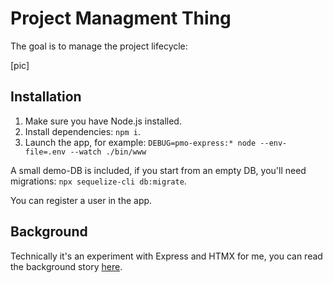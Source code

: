 # Project Managment Thing

The goal is to manage the project lifecycle:

[pic]

## Installation

1. Make sure you have Node.js installed.
2. Install dependencies: `npm i`.
3. Launch the app, for example: `DEBUG=pmo-express:* node --env-file=.env --watch ./bin/www`

A small demo-DB is included, if you start from an empty DB, you'll need migrations: `npx sequelize-cli db:migrate`.

You can register a user in the app.

## Background

Technically it's an experiment with Express and HTMX for me, you can read the background story [here](https://en.kovchinnikov.info/2024-11-express.html).
